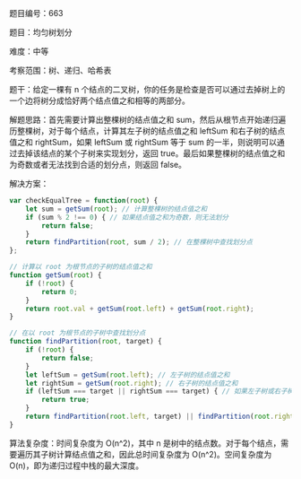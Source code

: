 题目编号：663

题目：均匀树划分

难度：中等

考察范围：树、递归、哈希表

题干：给定一棵有 n 个结点的二叉树，你的任务是检查是否可以通过去掉树上的一个边将树分成恰好两个结点值之和相等的两部分。

解题思路：首先需要计算出整棵树的结点值之和 sum，然后从根节点开始递归遍历整棵树，对于每个结点，计算其左子树的结点值之和 leftSum 和右子树的结点值之和 rightSum，如果 leftSum 或 rightSum 等于 sum 的一半，则说明可以通过去掉该结点的某个子树来实现划分，返回 true。最后如果整棵树的结点值之和为奇数或者无法找到合适的划分点，则返回 false。

解决方案：

```javascript
var checkEqualTree = function(root) {
    let sum = getSum(root); // 计算整棵树的结点值之和
    if (sum % 2 !== 0) { // 如果结点值之和为奇数，则无法划分
        return false;
    }
    return findPartition(root, sum / 2); // 在整棵树中查找划分点
};

// 计算以 root 为根节点的子树的结点值之和
function getSum(root) {
    if (!root) {
        return 0;
    }
    return root.val + getSum(root.left) + getSum(root.right);
}

// 在以 root 为根节点的子树中查找划分点
function findPartition(root, target) {
    if (!root) {
        return false;
    }
    let leftSum = getSum(root.left); // 左子树的结点值之和
    let rightSum = getSum(root.right); // 右子树的结点值之和
    if (leftSum === target || rightSum === target) { // 如果左子树或右子树的结点值之和等于目标值，则可以划分
        return true;
    }
    return findPartition(root.left, target) || findPartition(root.right, target); // 在左子树和右子树中继续查找
}
```

算法复杂度：时间复杂度为 O(n^2)，其中 n 是树中的结点数。对于每个结点，需要遍历其子树计算结点值之和，因此总时间复杂度为 O(n^2)。空间复杂度为 O(n)，即为递归过程中栈的最大深度。